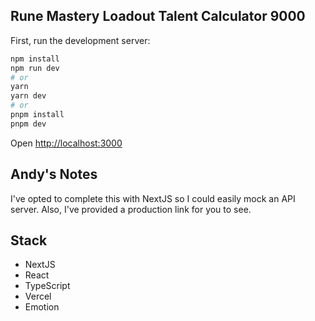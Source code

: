 ## Rune Mastery Loadout Talent Calculator 9000

First, run the development server:

```bash
npm install
npm run dev
# or
yarn
yarn dev
# or
pnpm install
pnpm dev
```

Open [http://localhost:3000](http://localhost:3000)

## Andy's Notes

I've opted to complete this with NextJS so I could easily mock an API server. Also, I've provided a production link
for you to see.

## Stack

- NextJS
- React
- TypeScript
- Vercel
- Emotion
